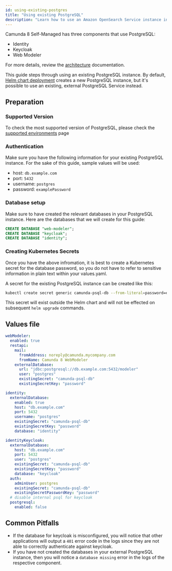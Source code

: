 ```yaml
---
id: using-existing-postgres
title: "Using existing PostgreSQL"
description: "Learn how to use an Amazon OpenSearch Service instance in Camunda 8 Self-Managed deployment."
---
```


Camunda 8 Self-Managed has three components that use PostgreSQL:

- Identity
- Keycloak
- Web Modeler

For more details, review the [architecture](../../about-self-managed.md#architecture) documentation.

This guide steps through using an existing PostgreSQL instance. By default, [Helm chart deployment](/self-managed/setup/overview.md) creates a new PostgreSQL instance, but it's possible to use an existing, external PostgreSQL Service instead.

## Preparation

### Supported Version

To check the most supported version of PostgreSQL, please check the [supported environments](/reference/supported-environments.md) page

### Authentication

Make sure you have the following information for your existing PostgreSQL instance. For the sake of this guide, sample values will be used:

- host: `db.example.com`
- port: `5432`
- username: `postgres`
- password: `examplePassword`

### Database setup

Make sure to have created the relevant databases in your PostgreSQL instance. Here are the databases that we will create for this guide:

```SQL
CREATE DATABASE "web-modeler";
CREATE DATABASE "keycloak";
CREATE DATABASE "identity";
```

### Creating Kubernetes Secrets

Once you have the above infromation, it is best to create a Kubernetes secret for the database password, so you do not have to refer to sensitive information in plain text within your values.yaml.

A secret for the existing PostgreSQL instance can be created like this:

```bash
kubectl create secret generic camunda-psql-db --from-literal=password=examplePassword -n camunda
```

This secret will exist outside the Helm chart and will not be effected on subsequent `helm upgrade` commands.

## Values file

```yaml
webModeler:
  enabled: true
  restapi:
    mail:
      fromAddress: noreply@camunda.mycompany.com
      fromName: Camunda 8 WebModeler
    externalDatabase:
      url: "jdbc:postgresql://db.example.com:5432/modeler"
      user: "postgres"
      existingSecret: "camunda-psql-db"
      existingSecretKey: "password"

identity:
  externalDatabase:
    enabled: true
    host: "db.example.com"
    port: 5432
    username: "postgres"
    existingSecret: "camunda-psql-db"
    existingSecretKey: "password"
    database: "identity"

identityKeycloak:
  externalDatabase:
    host: "db.example.com"
    port: 5432
    user: "postgres"
    existingSecret: "camunda-psql-db"
    existingSecretKey: "password"
    database: "keycloak"
  auth:
    adminUser: postgres
    existingSecret: "camunda-psql-db"
    existingSecretPasswordKey: "password"
  # disable internal psql for keycloak
  postgresql:
    enabled: false
```

## Common Pitfalls

- If the database for keycloak is misconfigured, you will notice that other applications will output a `401` error code in the logs since they are not able to correctly authenticate against keycloak.
- If you have not created the databases in your external PostgreSQL instance, then you will notice a `database missing` error in the logs of the respective component.
